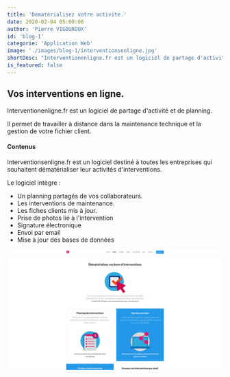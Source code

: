 ```yaml
---
title: 'Dematérialisez votre activite.'
date: 2020-02-04 05:00:00
author: 'Pierre VIGOUROUX'
id: 'blog-1'
categorie: 'Application Web'
image: './images/blog-1/interventionsenligne.jpg'
shortDesc: "Interventionenligne.fr est un logiciel de partage d'activité et de planning. Il permet de travailler à distance dans la maintenance technique et la gestion de votre fichier client. "
is_featured: false
---
```


<div class="rn-blog-meta-area section-pb-xl">
    <div class="row">
        <div class="col-1 offset-1">
            <h2>Vos interventions en ligne.</h2>
            <p>Interventionenligne.fr est un logiciel de partage d'activité et de planning.</p>
            <p>Il permet de travailler à distance dans la maintenance technique et la gestion de votre fichier client.</p>
        </div>
        <div class="col-2 offset-1">
            <div class="rn-blog-content">
                <h4>Contenus</h4>
                <p>Interventionsenligne.fr est un logiciel destiné à toutes les entreprises qui souhaitent dématérialiser leur activités d'interventions. </p>
                <p>Le logiciel intègre : </p>
                <ul>
                    <li>Un planning partagés de vos collaborateurs.</li>
                    <li>Les interventions de maintenance.</li>
                    <li>Les fiches clients mis à jour.</li>
                    <li>Prise de photos lié à l'intervention</li>
                    <li>Signature électronique</li>
                    <li>Envoi par email</li>
                    <li>Mise à jour des bases de données</li>
                </ul>
            </div>
        </div>
    </div>
</div>

<div class="full-width-box">
    <img src="./images/blog-1/image-interventions.png" alt="interventions en ligne"/>
</div>
